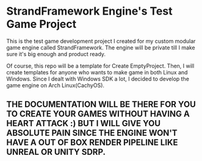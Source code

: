 # StrandFramework Engine's Test Game Project

This is the test game development project I created for my custom modular game engine called StrandFramework. The engine will be private till I make sure it's 
big enough and product ready. 

Of course, this repo will be a template for Create EmptyProject. Then, I will create templates for anyone who wants to make game in both Linux and Windows. Since
I dealt with Windows SDK a lot, I decided to develop the game engine on Arch Linux(CachyOS). 

## THE DOCUMENTATION WILL BE THERE FOR YOU TO CREATE YOUR GAMES WITHOUT HAVING A HEART ATTACK :) BUT I WILL GIVE YOU ABSOLUTE PAIN SINCE THE ENGINE WON'T HAVE A OUT OF BOX RENDER PIPELINE LIKE UNREAL OR UNITY SDRP.
